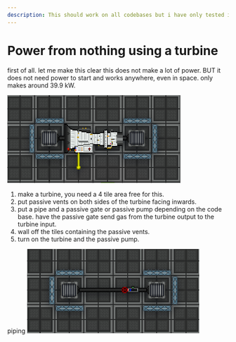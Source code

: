 ```yaml
---
description: This should work on all codebases but i have only tested it on tg.
---
```


# Power from nothing using a turbine

first of all. let me make this clear this does not make a lot of power. BUT it does not need power to start and works anywhere, even in space. only makes around 39.9 kW.

![.](../.gitbook/assets/infpower.PNG)

1. make a turbine, you need a 4 tile area free for this.
2. put passive vents on both sides of the turbine facing inwards.
3. put a pipe and a passive gate or passive pump depending on the code base. have the passive gate send gas from the turbine output to the turbine input.
4. wall off the tiles containing the passive vents.
5. turn on the turbine and the passive pump.

piping ![](../.gitbook/assets/pipeing-infpower.PNG)
